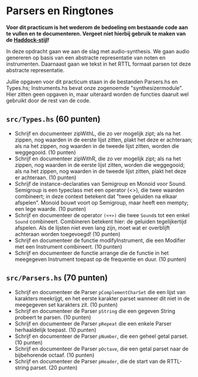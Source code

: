 # Parsers en Ringtones

**Voor dit practicum is het wederom de bedoeling om bestaande code aan te vullen en te documenteren. Vergeet niet hierbij gebruik te maken van de [Haddock-stijl](HADDOCK.md)!**

In deze opdracht gaan we aan de slag met audio-synthesis. We gaan audio genereren op basis van een abstracte representatie van noten en instrumenten. Daarnaast gaan we tekst in het RTTL formaat parsen tot deze abstracte representatie.

Jullie opgaven voor dit practicum staan in de bestanden Parsers.hs en Types.hs; Instruments.hs bevat onze zogenoemde "synthesizermodule". Hier zitten geen opgaven in, maar uiteraard worden de functies daaruit wel gebruikt door de rest van de code.

## `src/Types.hs` (60 punten)

- Schrijf en documenteer zipWithL, die zo ver mogelijk zipt; als na het zippen, nog waarden in de eerste lijst zitten, plakt het deze er achteraan; als na het zippen, nog waarden in de tweede lijst zitten, worden die weggegooid. (10 punten)
- Schrijf en documenteer zipWithR, die zo ver mogelijk zipt; als na het zippen, nog waarden in de eerste lijst zitten, worden die weggegooid; als na het zippen, nog waarden in de tweede lijst zitten, plakt het deze er achteraan. (10 punten)
- Schrijf de instance-declaraties van Semigroup en Monoid voor Sound. Semigroup is een typeclass met een operator (<>), die twee waarden combineert; in deze context betekent dat "twee geluiden na elkaar afspelen". Monoid bouwt voort op Semigroup, maar heeft een mempty; een lege waarde. (10 punten)
- Schrijf en documenteer de operator `(<+>)` die twee `Sound`s  tot een enkel `Sound` combineert. Combineren betekent hier: de geluiden tegelijkertijd afspelen. Als de lijsten niet even lang zijn, moet wat er overblijft achteraan worden toegevoegd! (10 punten)
- Schrijf en documenteer de functie modifyInstrument, die een Modifier met een Instrument combineert. (10 punten)
- Schrijf en documenteer de functie arrange die de functie in het meegegeven Instrument toepast op de frequentie en duur. (10 punten)

## `src/Parsers.hs` (70 punten)

- Schrijf en documenteer de Parser `pComplementCharSet` die een lijst van karakters meekrijgt, en het eerste karakter parset wanneer dit niet in de meegegeven set karakters zit. (10 punten)
- Schrijf en documenteer de Parser `pString` die een gegeven String probeert te parsen. (10 punten)
- Schrijf en documenteer de Parser `pRepeat` die een enkele Parser herhaaldelijk toepast. (10 punten)
- Schrijf en documenteer de Parser `pNumber`, die een geheel getal parset. (10 punten)
- Schrijf en documenteer de Parser `pOctave`, die een getal parset naar de bijbehorende octaaf. (10 punten)
- Schrijf en documenteer de Parser `pHeader`, die de start van de RTTL-string parset. (20 punten)

